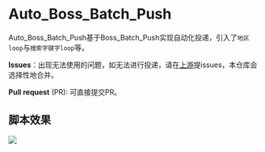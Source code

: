 # Auto_Boss_Batch_Push
Auto_Boss_Batch_Push基于Boss_Batch_Push实现自动化投递，引入了`地区loop`与`搜索字键字loop`等。

**Issues**：出现无法使用的问题，如无法进行投递，请在[上游](https://github.com/yangfeng20/boss_batch_push)提issues，本仓库会选择性地合并。

**Pull request** (PR): 可直接提交PR。

## 脚本效果
![](https://cdn.jsdelivr.net/gh/18476305640/typora@master/images/2024/08/28/1724808928192.png)
